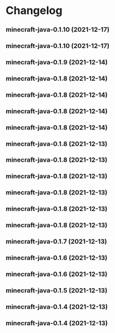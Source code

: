 # Changelog<br>


<a name="minecraft-java-0.1.10"></a>
### minecraft-java-0.1.10 (2021-12-17)



<a name="minecraft-java-0.1.10"></a>
### minecraft-java-0.1.10 (2021-12-17)



<a name="minecraft-java-0.1.9"></a>
### minecraft-java-0.1.9 (2021-12-14)



<a name="minecraft-java-0.1.8"></a>
### minecraft-java-0.1.8 (2021-12-14)



<a name="minecraft-java-0.1.8"></a>
### minecraft-java-0.1.8 (2021-12-14)



<a name="minecraft-java-0.1.8"></a>
### minecraft-java-0.1.8 (2021-12-14)



<a name="minecraft-java-0.1.8"></a>
### minecraft-java-0.1.8 (2021-12-14)



<a name="minecraft-java-0.1.8"></a>
### minecraft-java-0.1.8 (2021-12-13)



<a name="minecraft-java-0.1.8"></a>
### minecraft-java-0.1.8 (2021-12-13)



<a name="minecraft-java-0.1.8"></a>
### minecraft-java-0.1.8 (2021-12-13)



<a name="minecraft-java-0.1.8"></a>
### minecraft-java-0.1.8 (2021-12-13)



<a name="minecraft-java-0.1.8"></a>
### minecraft-java-0.1.8 (2021-12-13)



<a name="minecraft-java-0.1.8"></a>
### minecraft-java-0.1.8 (2021-12-13)



<a name="minecraft-java-0.1.7"></a>
### minecraft-java-0.1.7 (2021-12-13)



<a name="minecraft-java-0.1.6"></a>
### minecraft-java-0.1.6 (2021-12-13)



<a name="minecraft-java-0.1.6"></a>
### minecraft-java-0.1.6 (2021-12-13)



<a name="minecraft-java-0.1.5"></a>
### minecraft-java-0.1.5 (2021-12-13)



<a name="minecraft-java-0.1.4"></a>
### minecraft-java-0.1.4 (2021-12-13)



<a name="minecraft-java-0.1.4"></a>
### minecraft-java-0.1.4 (2021-12-13)



<a name="minecraft-java-0.1.4"></a>
